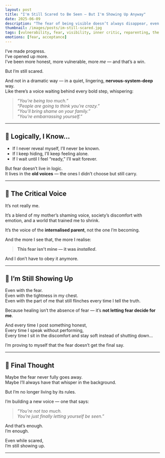 ```yaml
---
layout: post
title: "I'm Still Scared to Be Seen — But I'm Showing Up Anyway"
date: 2025-06-09
description: "The fear of being visible doesn’t always disappear, even when I know it’s safe. But I’m not letting that fear run my life anymore."
thumbnail: /images/posts/im-still-scared.jpg
tags: [vulnerability, fear, visibility, inner critic, reparenting, the quiet revolution]
emotions: [fear, acceptance]
---
```


I’ve made progress.  
I’ve opened up more.  
I’ve been more honest, more vulnerable, more *me* — and that’s a win.

But I’m still scared.

And not in a dramatic way — in a quiet, lingering, **nervous-system-deep** way.  
Like there’s a voice waiting behind every bold step, whispering:

> *“You’re being too much.”*  
> *“People are going to think you’re crazy.”*  
> *“You’ll bring shame on your family.”*  
> *“You’re embarrassing yourself.”*

---

## 🧠 Logically, I Know…

- If I never reveal myself, I’ll never be known.  
- If I keep hiding, I’ll keep feeling alone.  
- If I wait until I feel “ready,” I’ll wait forever.

But fear doesn’t live in logic.  
It lives in the **old voices** — the ones I didn’t choose but still carry.

---

## 👤 The Critical Voice

It’s not really me.

It’s a blend of my mother’s shaming voice, society’s discomfort with emotion, and a world that trained me to shrink.

It’s the voice of the **internalised parent**, not the one I’m becoming.

And the more I see that, the more I realise:

> **This fear isn’t mine — it was *installed*.**

And I don’t have to obey it anymore.

---

## 🥊 I’m Still Showing Up

Even with the fear.  
Even with the tightness in my chest.  
Even with the part of me that still flinches every time I tell the truth.

Because healing isn’t the absence of fear — it’s **not letting fear decide for me**.

And every time I post something honest,  
Every time I speak without performing,  
Every time I sit in the discomfort and stay soft instead of shutting down…

I’m proving to myself that the fear doesn’t get the final say.

---

## 💬 Final Thought

Maybe the fear never fully goes away.  
Maybe I’ll always have that whisper in the background.

But I’m no longer living by its rules.

I’m building a new voice — one that says:

> *“You’re not too much.  
You’re just finally letting yourself be seen.”*

And that’s enough.  
I’m enough.

Even while scared,  
I’m still showing up.

---
